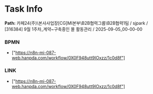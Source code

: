 # Task Info

**Path:** 카페24(주)\본사사업장\[CG]MI본부\B2B협력그룹\B2B협력1팀 / sjpark / [316384] 9월 1주차_계약~구축중인 몰 활동관리 / 2025-09-05_00-00-00

### BPMN
- ["https://n8n-mi-087-web.hanpda.com/workflow/0X0F948utt9IOxzz/1c0d8f"]

### LINK
- ["https://n8n-mi-087-web.hanpda.com/workflow/0X0F948utt9IOxzz/1c0d8f"]

